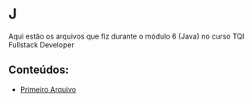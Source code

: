 # J
Aqui estão os arquivos que fiz durante o módulo 6 (Java) no curso TQI Fullstack Developer

## Conteúdos:

- [Primeiro Arquivo](https://github.com/KariDriff/Java/blob/main/src/br/com/dio/First.java)
